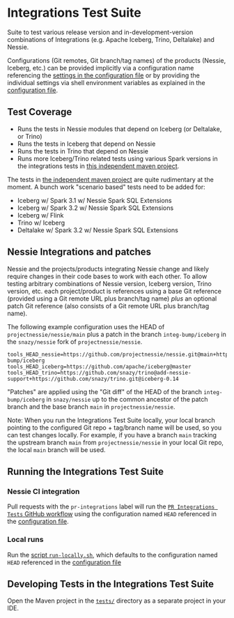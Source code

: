 # Integrations Test Suite

Suite to test various release version and in-development-version combinations of Integrations
(e.g. Apache Iceberg, Trino, Deltalake) and Nessie.

Configurations (Git remotes, Git branch/tag names) of the products (Nessie, Iceberg, etc.) can be
provided implicitly via a configuration name referencing the
[settings in the configuration file](./scripts/config.in.sh) or by providing the individual settings
via shell environment variables as explained in the [configuration file](./scripts/config.in.sh).

## Test Coverage

* Runs the tests in Nessie modules that depend on Iceberg (or Deltalake, or Trino)
* Runs the tests in Iceberg that depend on Nessie
* Runs the tests in Trino that depend on Nessie
* Runs more Iceberg/Trino related tests using various Spark versions in the integrations tests
  in [this independent maven project](./tests).

The tests in [the independent maven project](./tests) are quite rudimentary at the moment.
A bunch work "scenario based" tests need to be added for:

* Iceberg w/ Spark 3.1 w/ Nessie Spark SQL Extensions
* Iceberg w/ Spark 3.2 w/ Nessie Spark SQL Extensions
* Iceberg w/ Flink
* Trino w/ Iceberg
* Deltalake w/ Spark 3.2 w/ Nessie Spark SQL Extensions

## Nessie Integrations and patches

Nessie and the projects/products integrating Nessie change and likely require changes in their
code bases to work with each other. To allow testing arbitrary combinations of Nessie version,
Iceberg version, Trino version, etc. each project/product is references using a base Git reference
(provided using a Git remote URL plus branch/tag name) _plus_ an optional patch Git reference
(also consists of a Git remote URL plus branch/tag name).

The following example configuration uses the HEAD of `projectnessie/nessie/main` plus a patch
in the branch `integ-bump/iceberg` in the `snazy/nessie` fork of `projectnessie/nessie`.
```
tools_HEAD_nessie=https://github.com/projectnessie/nessie.git@main+https://github.com/snazy/nessie@integ-bump/iceberg
tools_HEAD_iceberg=https://github.com/apache/iceberg@master
tools_HEAD_trino=https://github.com/snazy/trino@add-nessie-support+https://github.com/snazy/trino.git@iceberg-0.14
```

"Patches" are applied using the "Git diff" of the HEAD of the branch `integ-bump/iceberg` in
`snazy/nessie` up to the common ancestor of the patch branch and the base branch `main` in
`projectnessie/nessie`.

Note: When you run the Integrations Test Suite locally, your local branch pointing to the configured
Git repo + tag/branch name will be used, so you can test changes locally. For example, if you have
a branch `main` tracking the upstream branch `main` from `projectnessie/nessie` in your local Git
repo, the local `main` branch will be used.

## Running the Integrations Test Suite

### Nessie CI integration

Pull requests with the `pr-integrations` label will run the 
[`PR Integrations Tests` GitHub workflow](../.github/workflows/pull-request-integ.yml) using
the configuration named `HEAD` referenced in the [configuration file](./scripts/config.in.sh).

### Local runs

Run the [script `run-locally.sh`](./run-locally.sh), which defaults to the configuration
named `HEAD` referenced in the [configuration file](./scripts/config.in.sh)

## Developing Tests in the Integrations Test Suite

Open the Maven project in the [`tests/`](./tests) directory as a separate project in your IDE.
